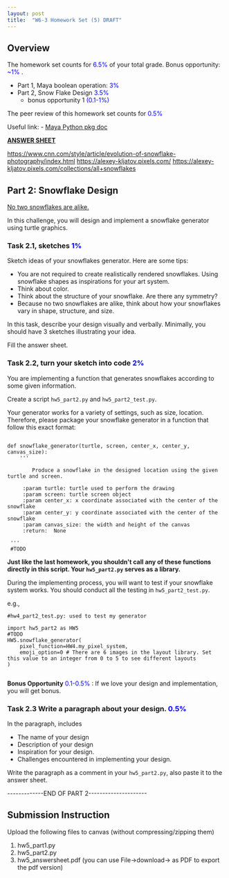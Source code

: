 ```yaml
---
layout: post
title:  "W6-3 Homework Set (5) DRAFT"
---
```

## Overview
The homework set counts for <span style="color:#0000ff;"> 6.5%  </span> of your total grade. Bonus opportunity:   <span style="color:#0000ff;"> ~1% </span>. 
- Part 1, Maya boolean operation:  <span style="color:#0000ff;"> 3%  </span>
- Part 2, Snow Flake Design <span style="color:#0000ff;"> 3.5%  </span>
	- bonus opportunity 1 <span style="color:#0000ff;">  (0.1-1%)  </span>

The peer review of this homework set counts for <span style="color:#0000ff;"> 0.5%  </span>

Useful link:
	- [Maya Python pkg doc](https://help.autodesk.com/view/MAYAUL/2022/ENU/index.html?contextId=COMMANDSPYTHON-INDEX)

**[ANSWER SHEET]()**


https://www.cnn.com/style/article/evolution-of-snowflake-photography/index.html
https://alexey-kljatov.pixels.com/
https://alexey-kljatov.pixels.com/collections/all+snowflakes



## Part 2: Snowflake  Design 

[No two snowflakes are alike.](https://www.thoughtco.com/why-all-snowflakes-are-different-609167#:~:text=Snowflakes%20are%20made%20up%20of,are%20exactly%20the%20same%20size.&text=Each%20snowflake%20is%20exposed%20to,time%20they%20reached%20the%20surface.) 

In this challenge, you will design and implement a snowflake generator using turtle graphics. 





### Task 2.1, sketches <span style="color:#0000ff;"> 1%  </span> 
Sketch ideas of your snowflakes generator. Here are some tips:
- You are not required to create realistically rendered snowflakes. Using snowflake shapes as inspirations for your art system. 
- Think about color. 
- Think about the structure of your snowflake. Are there any symmetry? 
- Because no two snowflakes are alike, think about how your snowflakes vary in shape, structure, and size. 
 

In this task, describe your design visually and verbally. Minimally, you should have 3 sketches illustrating your idea. 

Fill the answer sheet. 


### Task 2.2, turn your sketch into code  <span style="color:#0000ff;"> 2%  </span> 

 You are implementing a function that generates snowflakes according to some given information. 

 
 Create a script `hw5_part2.py` and  `hw5_part2_test.py`.
 
Your generator works for a variety of settings, such as size, location. Therefore, please package your snowflake generator in a function that follow this exact format: 

```

def snowflake_generator(turtle, screen, center_x, center_y, canvas_size):  
    '''  
  
		Produce a snowflake in the designed location using the given turtle and screen. 
 
	 :param turtle: turtle used to perform the drawing 
	 :param screen: turtle screen object 
	 :param center_x: x coordinate associated with the center of the snowflake
	 :param center_y: y coordinate associated with the center of the snowflake
	 :param canvas_size: the width and height of the canvas 
	 :return:  None
 
 '''  
 #TODO

```

**Just like the last homework, you shouldn't call any of these functions directly in this script. Your `hw5_part2.py`  serves as a library.** 


During the implementing process, you will want to test if your snowflake system works. You should conduct all the testing in `hw5_part2_test.py`.

e.g., 
```
#hw4_part2_test.py: used to test my generator

import hw5_part2 as HW5
#TODO 
HW5.snowflake_generator(  
	pixel_function=HW4.my_pixel_system,  
	emoji_option=0 # There are 6 images in the layout library. Set this value to an integer from 0 to 5 to see different layouts  
)


```


**Bonus Opportunity** <span style="color:#0000ff;"> 0.1-0.5%  </span>: If we love your design and implementation, you will get bonus. 


### Task 2.3 Write a paragraph about your design.  <span style="color:#0000ff;"> 0.5%  </span>

In the paragraph, includes  
- The name of your design 
- Description of your design
- Inspiration for your design. 
- Challenges encountered in implementing your design. 

Write the paragraph as a comment in your `hw5_part2.py`, also paste it to the answer sheet. 




-------------END OF PART 2---------------------

## Submission Instruction 
Upload the following files to canvas (without compressing/zipping them)
1. hw5_part1.py
2. hw5_part2.py
3. hw5_answersheet.pdf (you can use File->download-> as PDF to export the pdf version)